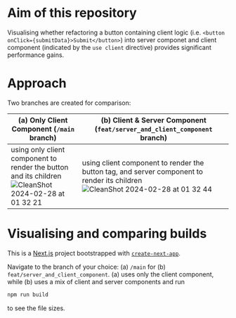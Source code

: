 
# Aim of this repository

Visualising whether refactoring a button containing client logic (i.e. `<button onClick={submitData}>Submit</button>`) into server componet and client component (indicated by the `use client` directive) provides significant performance gains.

# Approach

Two branches are created for comparison: 


 | (a) Only Client Component (`/main` branch) | (b) Client & Server Component (`feat/server_and_client_component` branch) |
|-----------------------|---------------------------|
|using only client component to render the button and its children  ![CleanShot 2024-02-28 at 01 32 21](https://github.com/sheleoni/nextJS-server-components-performance-optimization/assets/85994674/3b5ef108-4553-4b60-a7cb-54e1c4ece290) | using client component to render the button tag, and server component to render its children ![CleanShot 2024-02-28 at 01 32 44](https://github.com/sheleoni/nextJS-server-components-performance-optimization/assets/85994674/5502274f-9e08-4415-bec0-1c7fc56be114)|


# Visualising and comparing builds

This is a [Next.js](https://nextjs.org/) project bootstrapped with [`create-next-app`](https://github.com/vercel/next.js/tree/canary/packages/create-next-app).

Navigate to the branch of your choice: (a) `/main` for (b) `feat/server_and_client_component`. (a) uses only the client component, while (b) uses a mix of client and server components and run 

```bash
npm run build
```
to see the file sizes. 

